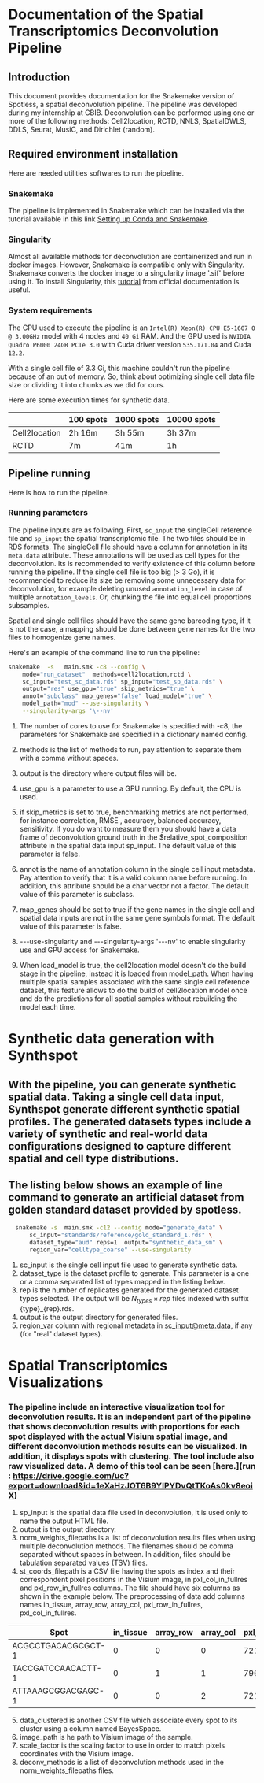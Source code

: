 # Documentation of the Spatial Transcriptomics Deconvolution Pipeline

## Introduction

This document provides documentation for the Snakemake version of Spotless, a spatial deconvolution pipeline. The pipeline was developed during my internship at CBIB. Deconvolution can be performed using one or more of the following methods: Cell2location, RCTD, NNLS, SpatialDWLS, DDLS, Seurat, MusiC, and Dirichlet (random).

## Required environment installation

Here are needed utilities softwares to run the pipeline.

### Snakemake

The pipeline is implemented in Snakemake which can be installed via the tutorial available in this link [Setting up Conda and Snakemake](https://gist.github.com/RomainFeron/da9df092656dd799885b612fedc9eccd).

### Singularity

Almost all available methods for deconvolution are containerized and run in docker images. However, Snakemake is compatible only with Singularity. Snakemake converts the docker image to a singularity image '.sif' before using it. To install Singularity, this [tutorial](https://docs.sylabs.io/guides/3.0/user-guide/installation.html) from official documentation is useful.

### System requirements

The CPU used to execute the pipeline is an `Intel(R) Xeon(R) CPU E5-1607 0 @ 3.00GHz` model with 4 nodes and `40 Gi` RAM. And the GPU used is `NVIDIA Quadro P6000 24GB PCIe 3.0` with Cuda driver version `535.171.04` and Cuda `12.2`.

With a single cell file of 3.3 Gi, this machine couldn't run the pipeline because of an out of memory. So, think about optimizing single cell data file size or dividing it into chunks as we did for ours.

Here are some execution times for synthetic data.

| | 100 spots | 1000 spots | 10000 spots |
|-|-----------|------------|-------------|
| Cell2location | 2h 16m | 3h 55m | 3h 37m |
| RCTD | 7m | 41m | 1h |

## Pipeline running

Here is how to run the pipeline.

### Running parameters

The pipeline inputs are as following. First, `sc_input` the singleCell reference file and `sp_input` the spatial transcriptomic file. The two files should be in RDS formats. The singleCell file should have a column for annotation in its `meta.data` attribute. These annotations will be used as cell types for the deconvolution.  Its is recommended to verify existence of this column before running the pipeline. If the single cell file is too big (> 3 Go), it is recommended to reduce its size be removing some unnecessary data for deconvolution, for example deleting unused `annotation_level` in case of multiple `annotation_levels`. Or, chunking the file into equal cell proportions subsamples.

Spatial and single cell files should have the same gene barcoding type, if it is not the case, a mapping should be done between gene names for the two files to homogenize gene names.

Here's an example of the command line to run the pipeline:

```bash
snakemake  -s   main.smk -c8 --config \
    mode="run_dataset"  methods=cell2location,rctd \
    sc_input="test_sc_data.rds" sp_input="test_sp_data.rds" \
    output="res" use_gpu="true" skip_metrics="true" \
    annot="subclass" map_genes="false" load_model="true" \
    model_path="mod" --use-singularity \
    --singularity-args '\--nv'
```


1. The number of cores to use for Snakemake is specified with -c8, the parameters for Snakemake are specified in a dictionary named config.

2. methods is the list of methods to run, pay attention to separate them with a comma without spaces.

3. output is the directory where output files will be.

4. use_gpu is a parameter to use a GPU running. By default, the CPU is used.

5. if skip_metrics is set to true, benchmarking metrics are not performed, for instance correlation, RMSE , accuracy, balanced accuracy, sensitivity. If you do want to measure them you should have a data frame of deconvolution ground truth in the $relative_spot_composition attribute in the spatial data input sp_input. The default value of this parameter is false.

6. annot is the name of annotation column in the single cell input metadata. Pay attention to verify that it is a valid column name before running. In addition, this attribute should be a char vector not a factor. The default value of this parameter is subclass.

7. map_genes should be set to true if the gene names in the single cell and spatial data inputs are not in the same gene symbols format. The default value of this parameter is false.
8. ---use-singularity and ---singularity-args '---nv' to enable singularity use and GPU access for Snakemake.

9. When load_model is true, the cell2location model doesn't do the build stage in the pipeline, instead it is loaded from model_path. When having multiple spatial samples associated with the same single cell reference dataset, this feature allows to do the build of cell2location model once and do the predictions for all spatial samples without rebuilding the model each time.

# Synthetic data generation with Synthspot
## With the pipeline, you can generate synthetic spatial data. Taking a single cell data input, Synthspot generate different synthetic spatial profiles. The generated datasets types include a variety of synthetic and real-world data configurations designed to capture different spatial and cell type distributions.

## The listing below shows an example of line command to generate an artificial dataset from golden standard dataset provided by spotless.

```bash
  snakemake -s  main.smk -c12 --config mode="generate_data" \
      sc_input="standards/reference/gold_standard_1.rds" \
      dataset_type="aud" reps=1  output="synthetic_data_sm" \
      region_var="celltype_coarse" --use-singularity

```
1. sc_input is the single cell input file used to generate synthetic data.
2. dataset_type is the dataset profile to generate. This parameter is a one or a comma separated list of types mapped in the listing below.
3. rep is the number of replicates generated for the generated dataset types selected. The output will be $N_{types}\times rep$ files indexed with suffix {type}_{rep}.rds.
4. output is the output directory for generated files.
5. region_var column with regional metadata in sc_input@meta.data, if any (for "real" dataset types).

# Spatial Transcriptomics Visualizations
### The pipeline include an interactive visualization tool for deconvolution results. It is an independent part of the pipeline that shows deconvolution results with proportions for each spot displayed with the actual Visium spatial image, and different deconvolution methods results can be visualized. In addition, it displays spots with clustering. The tool include also raw visualized data. A demo of this tool can be seen   [here.](run : https://drive.google.com/uc?export=download&id=1eXaHzJOT6B9YIPYDvQtTKoAs0kv8eoiX)

1. sp_input is the spatial data file used in deconvolution, it is used only to name the output HTML file.
2. output is the output directory.
3. norm_weights_filepaths is a list of deconvolution results files when using multiple deconvolution methods. The filenames should be comma separated without spaces in between. In addition, files should be tabulation separated values (TSV) files.
4. st_coords_filepath is a CSV file having the spots as index and their correspondent pixel positions in the Visium image, in pxl_col_in_fullres and pxl_row_in_fullres columns. The file should have six columns as shown in the example below. The preprocessing of data add columns names in_tissue, array_row, array_col, pxl_row_in_fullres, pxl_col_in_fullres.

| Spot | in_tissue | array_row | array_col | pxl_row_in_fullres | pxl_col_in_fullres |
|------|-----------|-----------|-----------|---------------------|---------------------|
| ACGCCTGACACGCGCT-1 | 0 | 0 | 0 | 721 | 1375 |
| TACCGATCCAACACTT-1 | 0 | 1 | 1 | 796 | 1418 |
| ATTAAAGCGGACGAGC-1 | 0 | 0 | 2 | 721 | 1461 |

5. data_clustered is another CSV file which associate every spot to its cluster using a column named BayesSpace.
6. image_path is he path to Visium image of the sample.
7. scale_factor is the scaling factor to use in order to match pixels coordinates with the Visium image.
8. deconv_methods is a list of deconvolution methods used in the norm_weights_filepaths files.